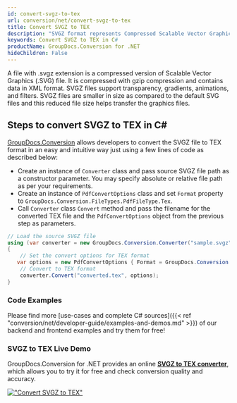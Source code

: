 ```yaml
---
id: convert-svgz-to-tex
url: conversion/net/convert-svgz-to-tex
title: Convert SVGZ to TEX
description: "SVGZ format represents Compressed Scalable Vector Graphics File with .svgz extension. Learn how to convert SVGZ to TEX file programmatically in C# language using GroupDocs.Conversion for .NET library."
keywords: Convert SVGZ to TEX in C#
productName: GroupDocs.Conversion for .NET
hideChildren: False
---
```


A file with .svgz extension is a compressed version of Scalable Vector Graphics (.SVG) file. It is compressed with gzip compression and contains data in XML format. SVGZ files support transparency, gradients, animations, and filters. SVGZ files are smaller in size as compared to the default SVG files and this reduced file size helps transfer the graphics files.

## Steps to convert SVGZ to TEX in C#

[GroupDocs.Conversion](https://products.groupdocs.com/conversion/net) allows developers to convert the SVGZ file to TEX format in an easy and intuitive way just using a few lines of code as described below:

* Create an instance of `Converter` class and pass source SVGZ file path as a constructor parameter. You may specify absolute or relative file path as per your requirements. 
* Create an instance of `PdfConvertOptions` class and set `Format` property to `GroupDocs.Conversion.FileTypes.PdfFileType.Tex`.
* Call `Converter` class `Convert` method and pass the filename for the converted TEX file and the `PdfConvertOptions` object from the previous step as parameters.

```csharp
// Load the source SVGZ file
using (var converter = new GroupDocs.Conversion.Converter("sample.svgz"))
{
    // Set the convert options for TEX format
   var options = new PdfConvertOptions { Format = GroupDocs.Conversion.FileTypes.PdfFileType.Tex };
    // Convert to TEX format
    converter.Convert("converted.tex", options);
}
```

### Code Examples

Please find more [use-cases and complete C# sources]({{< ref "conversion/net/developer-guide/examples-and-demos.md" >}}) of our backend and frontend examples and try them for free!

### SVGZ to TEX Live Demo

GroupDocs.Conversion for .NET provides an online [**SVGZ to TEX converter**](https://products.groupdocs.app/conversion/svgz-to-tex), which allows you to try it for free and check conversion quality and accuracy.

[!["Convert SVGZ to TEX"](conversion/net/images/convert-to-tex/convert-svgz-to-tex.png)](https://products.groupdocs.app/conversion/svgz-to-tex)